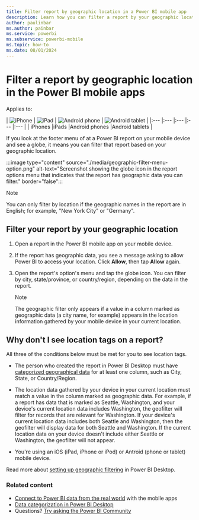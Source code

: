 ```yaml
---
title: Filter report by geographic location in a Power BI mobile app
description: Learn how you can filter a report by your geographic location in the Microsoft Power BI mobile apps, if the report owner set geographic tags.
author: paulinbar
ms.author: painbar
ms.service: powerbi
ms.subservice: powerbi-mobile
ms.topic: how-to
ms.date: 08/01/2024
---
```

# Filter a report by geographic location in the Power BI mobile apps
Applies to:

| ![iPhone](./media/mobile-apps-geographic-filtering/iphone-logo-50-px.png) | ![iPad](./media/mobile-apps-geographic-filtering/ipad-logo-50-px.png) | ![Android phone](./media/mobile-apps-geographic-filtering/android-phone-logo-50-px.png) | ![Android tablet](./media/mobile-apps-view-dashboard/android-tablet-logo-50-px.png) |
|:--- |:--- |:--- |:--- |:--- |
| iPhones |iPads |Android phones |Android tablets |

If you look at the footer menu of at a Power BI report on your mobile device and see a globe, it means you can filter that report based on your geographic location.

:::image type="content" source="./media/geographic-filter-menu-option.png" alt-text="Screenshot showing the globe icon in the report options menu that indicates that the report has geographic data you can filter." border="false":::

> [!NOTE]
> You can only filter by location if the geographic names in the report are in English; for example, "New York City" or "Germany".

## Filter your report by your geographic location

1. Open a report in the Power BI mobile app on your mobile device.

1. If the report has geographic data, you see a message asking to allow Power BI to access your location. Click **Allow**, then tap **Allow** again.

1. Open the report's option's menu and tap the globe icon. You can filter by city, state/province, or country/region, depending on the data in the report.

    > [!NOTE]
    > The geographic filter only appears if a value in a column marked as geographic data (a city name, for example) appears in the location information gathered by your mobile device in your current location.

## Why don't I see location tags on a report?

All three of the conditions below must be met for you to see location tags.

* The person who created the report in Power BI Desktop must have [categorized geographical data](../../transform-model/desktop-mobile-geofiltering.md) for at least one column, such as City, State, or Country/Region.

* The location data gathered by your device in your current location must match a value in the column marked as geographic data. For example, if a report has data that is marked as Seattle, Washington, and your device's current location data includes Washington, the geofilter will filter for records that are relevant for Washington. If your device's current location data includes both Seattle and Washington, then the geofilter will display data for both Seattle and Washington. If the current location data on your device doesn't include either Seattle or Washington, the geofilter will not appear.

* You're using an iOS (iPad, iPhone or iPod) or Antroid (phone or tablet) mobile device.

Read more about [setting up geographic filtering](../../transform-model/desktop-mobile-geofiltering.md) in Power BI Desktop.

### Related content

* [Connect to Power BI data from the real world](mobile-apps-data-in-real-world-context.md) with the mobile apps
* [Data categorization in Power BI Desktop](../../transform-model/desktop-data-categorization.md) 
* Questions? [Try asking the Power BI Community](https://community.powerbi.com/)